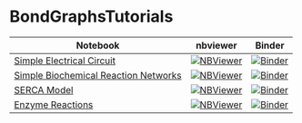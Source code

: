 # BondGraphsTutorials

Notebook | nbviewer | Binder
--- | --- | ---
[Simple Electrical Circuit](Notebooks/SimpleElectricalCircuit.ipynb) | [![NBViewer](https://github.com/jupyter/design/blob/master/logos/Badges/nbviewer_badge.svg)](https://nbviewer.org/github/jedforrest/BondGraphsTutorials/blob/main/Notebooks/SimpleElectricalCircuit.ipynb) | [![Binder](https://mybinder.org/badge_logo.svg)](https://mybinder.org/v2/gh/jedforrest/BondGraphsTutorials/blob/main/Notebooks/SimpleElectricalCircuit.ipynb/HEAD)
[Simple Biochemical Reaction Networks](Notebooks/SimpleReactions.ipynb) | [![NBViewer](https://github.com/jupyter/design/blob/master/logos/Badges/nbviewer_badge.svg)](https://nbviewer.org/github/jedforrest/BondGraphsTutorials/blob/main/Notebooks/SimpleReactions.ipynb) | [![Binder](https://mybinder.org/badge_logo.svg)](https://mybinder.org/v2/gh/jedforrest/BondGraphsTutorials/blob/main/Notebooks/SimpleReactions.ipynb/HEAD)
[SERCA Model](Notebooks/SERCA.ipynb) | [![NBViewer](https://github.com/jupyter/design/blob/master/logos/Badges/nbviewer_badge.svg)](https://nbviewer.org/github/jedforrest/BondGraphsTutorials/blob/main/Notebooks/SERCA.ipynb) | [![Binder](https://mybinder.org/badge_logo.svg)](https://mybinder.org/v2/gh/jedforrest/BondGraphsTutorials/blob/main/Notebooks/SERCA.ipynb/HEAD)
[Enzyme Reactions](Notebooks/EnzymeReactions.ipynb) | [![NBViewer](https://github.com/jupyter/design/blob/master/logos/Badges/nbviewer_badge.svg)](https://nbviewer.org/github/jedforrest/BondGraphsTutorials/blob/main/Notebooks/EnzymeReactions.ipynb) | [![Binder](https://mybinder.org/badge_logo.svg)](https://mybinder.org/v2/gh/jedforrest/BondGraphsTutorials/blob/main/Notebooks/EnzymeReactions.ipynb/HEAD)